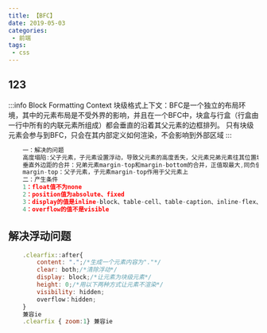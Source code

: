 ```yaml
---
title: 【BFC】
date: 2019-05-03
categories:
 - 前端
tags:
 - css
---
```



## 123

:::info
    Block Formatting Context
    块级格式上下文：BFC是一个独立的布局环境，其中的元素布局是不受外界的影响，并且在一个BFC中，块盒与行盒（行盒由一行中所有的内联元素所组成）都会垂直的沿着其父元素的边框排列。
    只有块级元素会参与到BFC，只会在其内部定义如何渲染，不会影响到外部区域
:::
```js
    一：解决的问题
    高度塌陷:父子元素，子元素设置浮动，导致父元素的高度丢失，父元素兄弟元素往其位置填补
    垂直外边距的合并：兄弟元素margin-top和margin-bottom的合并，正值取最大,同负值取绝对值的最大值，正负相加处理
	margin-top：父子元素，子元素margin-top作用于父元素上
    二：产生条件
	1：float值不为none
	2：position值为absolute、fixed
	3：display的值是inline-block、table-cell、table-caption、inline-flex、flex
	4：overflow的值不是visible
```
## 解决浮动问题
```js
    .clearfix::after{
        content: ".";/*生成一个元素内容为"."*/
        clear: both;/*清除浮动*/
        display: block;/*让元素为块级元素*/
        height: 0;/*用以下两种方式让元素不渲染*/
        visibility: hidden;
        overflow：hidden;
    }
    兼容ie
    .clearfix { zoom:1} 兼容ie
```
